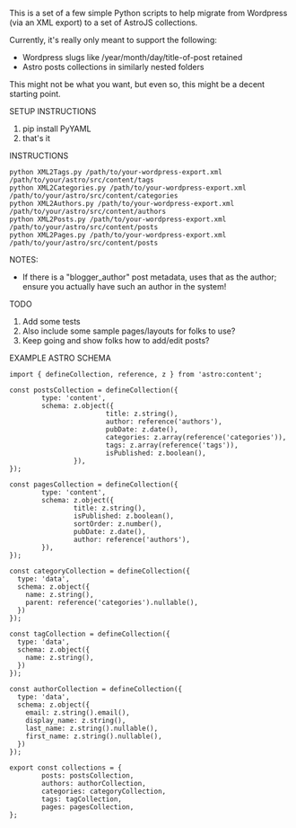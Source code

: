This is a set of a few simple Python scripts to help
migrate from Wordpress (via an XML export) to a set of
AstroJS collections.

Currently, it's really only meant to support the following:

* Wordpress slugs like /year/month/day/title-of-post retained
* Astro posts collections in similarly nested folders

This might not be what you want, but even so, this might be a
decent starting point.

SETUP INSTRUCTIONS

1. pip install PyYAML
2. that's it

INSTRUCTIONS

```
python XML2Tags.py /path/to/your-wordpress-export.xml /path/to/your/astro/src/content/tags
python XML2Categories.py /path/to/your-wordpress-export.xml /path/to/your/astro/src/content/categories
python XML2Authors.py /path/to/your-wordpress-export.xml /path/to/your/astro/src/content/authors
python XML2Posts.py /path/to/your-wordpress-export.xml /path/to/your/astro/src/content/posts
python XML2Pages.py /path/to/your-wordpress-export.xml /path/to/your/astro/src/content/posts
```

NOTES:

* If there is a "blogger_author" post metadata, uses that as the author; ensure you actually have
  such an author in the system!

TODO

1. Add some tests
2. Also include some sample pages/layouts for folks to use?
3. Keep going and show folks how to add/edit posts?

EXAMPLE ASTRO SCHEMA

```
import { defineCollection, reference, z } from 'astro:content';

const postsCollection = defineCollection({
        type: 'content',
        schema: z.object({
                        title: z.string(),
                        author: reference('authors'),
                        pubDate: z.date(),
                        categories: z.array(reference('categories')),
                        tags: z.array(reference('tags')),
                        isPublished: z.boolean(),
                }),
});

const pagesCollection = defineCollection({
        type: 'content',
        schema: z.object({
                title: z.string(),
                isPublished: z.boolean(),
                sortOrder: z.number(),
                pubDate: z.date(),
                author: reference('authors'),
        }),
});

const categoryCollection = defineCollection({
  type: 'data',
  schema: z.object({
    name: z.string(),
    parent: reference('categories').nullable(),
  })
});

const tagCollection = defineCollection({
  type: 'data',
  schema: z.object({
    name: z.string(),
  })
});

const authorCollection = defineCollection({
  type: 'data',
  schema: z.object({
    email: z.string().email(),
    display_name: z.string(),
    last_name: z.string().nullable(),
    first_name: z.string().nullable(),
  })
});

export const collections = {
        posts: postsCollection,
        authors: authorCollection,
        categories: categoryCollection,
        tags: tagCollection,
        pages: pagesCollection,
};
```

